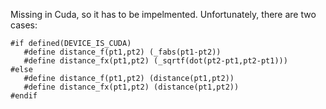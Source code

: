 Missing in Cuda, so it has to be impelmented. Unfortunately, there are two cases:

```
#if defined(DEVICE_IS_CUDA)
   #define distance_f(pt1,pt2) (_fabs(pt1-pt2))
   #define distance_fx(pt1,pt2) (_sqrtf(dot(pt2-pt1,pt2-pt1)))
#else
   #define distance_f(pt1,pt2) (distance(pt1,pt2))
   #define distance_fx(pt1,pt2) (distance(pt1,pt2))
#endif

```